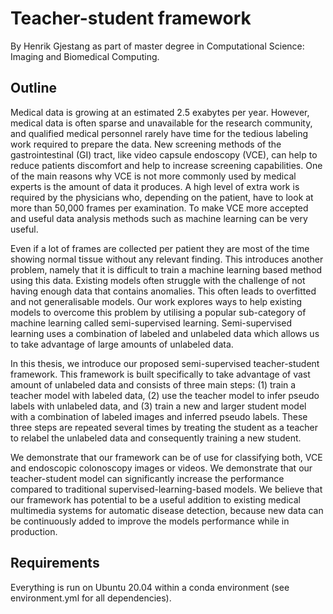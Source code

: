 # Teacher-student framework
By Henrik Gjestang as part of master degree in Computational Science: Imaging and Biomedical Computing.

## Outline
Medical data is growing at an estimated 2.5 exabytes per year. However, medical data is often sparse and unavailable for the research community, and qualified medical personnel rarely have time for the tedious labeling work required to prepare the data. 
New screening methods of the gastrointestinal (GI) tract, like video capsule endoscopy (VCE), can help to reduce patients discomfort and help to increase screening capabilities. One of the main reasons why VCE is not more commonly used by medical experts is the amount of data it produces. 
A high level of extra work is required by the physicians who, depending on the patient, have to look at more than 50,000 frames per examination. 
To make VCE more accepted and useful data analysis methods such as machine learning can be very useful. 

Even if a lot of frames are collected per patient they are most of the time showing normal tissue without any relevant finding. This introduces another problem, namely that it is difficult to train a machine learning based method using this data. 
Existing models often struggle with the challenge of not having enough data that contains anomalies. This often leads to overfitted and not generalisable models. Our work explores ways to help existing models to overcome this problem by utilising a popular sub-category of machine learning called semi-supervised learning.
Semi-supervised learning uses a combination of labeled and unlabeled data which allows us to take advantage of large amounts of unlabeled data.

In this thesis, we introduce our proposed semi-supervised teacher-student framework. This framework is built specifically to take advantage of vast amount of unlabeled data and consists of three main steps: (1) train a teacher model with labeled data, (2) use the teacher model to infer pseudo labels with unlabeled data, and (3) train a new and larger student model with a combination of labeled images and inferred pseudo labels. 
These three steps are repeated several times by treating the student as a teacher to relabel the unlabeled data and consequently training a new student.

We demonstrate that our framework can be of use for classifying both, VCE and endoscopic colonoscopy images or videos. We demonstrate that our teacher-student model can significantly increase the performance compared to traditional supervised-learning-based models. We believe that our framework has potential to be a useful addition to existing medical multimedia systems for automatic disease detection, because new data can be continuously added to improve the models performance while in production. 


## Requirements
Everything is run on Ubuntu 20.04 within a conda environment (see environment.yml for all dependencies).
